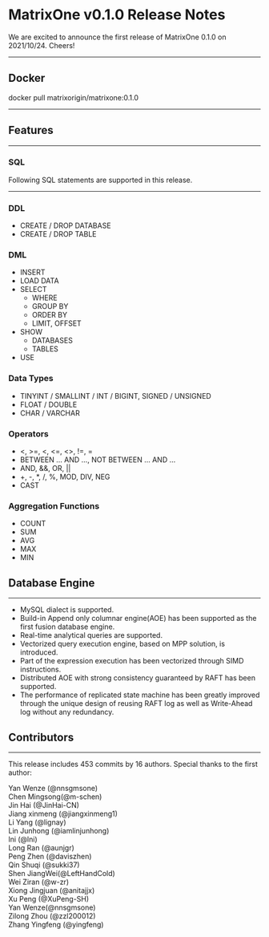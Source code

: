 # **MatrixOne v0.1.0 Release Notes**

We are excited to announce the first release of MatrixOne 0.1.0 on 2021/10/24. Cheers!
***

## **Docker**

docker pull matrixorigin/matrixone:0.1.0

***

## **Features**

***

### **SQL**

Following SQL statements are supported in this release.

***

### **DDL**

* CREATE / DROP DATABASE
* CREATE / DROP TABLE

### **DML**

* INSERT
* LOAD DATA
* SELECT
    - WHERE
    - GROUP BY
    - ORDER BY
    - LIMIT, OFFSET
* SHOW
    - DATABASES
    - TABLES
* USE

### **Data Types**

* TINYINT / SMALLINT / INT / BIGINT, SIGNED / UNSIGNED
* FLOAT / DOUBLE
* CHAR / VARCHAR

### **Operators**

* &lt;, >=, <, <=, <>, !=, =
* BETWEEN … AND …, NOT BETWEEN … AND …
* AND, &&, OR, ||
* +, -, *, /, %, MOD, DIV, NEG
* CAST

### **Aggregation Functions**

* COUNT
* SUM
* AVG
* MAX
* MIN

## **Database Engine**

***

* MySQL dialect is supported.
* Build-in Append only columnar engine(AOE) has been supported as the first fusion database engine.
* Real-time analytical queries are supported.
* Vectorized query execution engine, based on MPP solution, is introduced.
* Part of the expression execution has been vectorized through SIMD instructions.
* Distributed AOE with strong consistency guaranteed by RAFT has been supported.
* The performance of replicated state machine has been greatly improved through the unique design of reusing RAFT log as well as Write-Ahead log without any redundancy.

## **Contributors**

***
This release includes 453 commits by 16 authors. Special thanks to the first author: 

Yan Wenze (@nnsgmsone)  
Chen Mingsong(@m-schen)  
Jin Hai (@JinHai-CN)  
Jiang xinmeng (@jiangxinmeng1)  
Li Yang (@lignay)  
Lin Junhong (@iamlinjunhong)  
lni (@lni)  
Long Ran (@aunjgr)  
Peng Zhen (@daviszhen)  
Qin Shuqi (@sukki37)  
Shen JiangWei(@LeftHandCold)  
Wei Ziran (@w-zr)  
Xiong Jingjuan (@anitajjx)  
Xu Peng (@XuPeng-SH)  
Yan Wenze(@nnsgmsone)  
Zilong Zhou (@zzl200012)  
Zhang Yingfeng (@yingfeng)